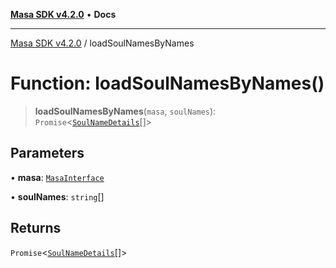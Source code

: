 [**Masa SDK v4.2.0**](../README.md) • **Docs**

***

[Masa SDK v4.2.0](../globals.md) / loadSoulNamesByNames

# Function: loadSoulNamesByNames()

> **loadSoulNamesByNames**(`masa`, `soulNames`): `Promise`\<[`SoulNameDetails`](../interfaces/SoulNameDetails.md)[]\>

## Parameters

• **masa**: [`MasaInterface`](../interfaces/MasaInterface.md)

• **soulNames**: `string`[]

## Returns

`Promise`\<[`SoulNameDetails`](../interfaces/SoulNameDetails.md)[]\>
